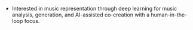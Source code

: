 - Interested in music representation through deep learning for music analysis, generation, and AI-assisted co-creation with a human-in-the-loop focus.